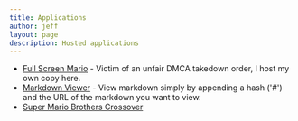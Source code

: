 ```yaml
---
title: Applications
author: jeff
layout: page
description: Hosted applications
---
```


 * [Full Screen Mario](/apps/mario/index.html) - Victim of an unfair DMCA
  takedown order, I host my own copy here.
 * [Markdown Viewer](/apps/markdown/viewer.html) - View markdown simply by appending a hash ('#') and the URL of the markdown you want to view.
 * [Super Mario Brothers Crossover](/apps/smbc/index.html)
